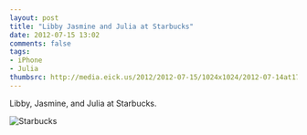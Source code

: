 ```yaml
---
layout: post
title: "Libby Jasmine and Julia at Starbucks"
date: 2012-07-15 13:02
comments: false
tags: 
- iPhone
- Julia
thumbsrc: http://media.eick.us/2012/2012-07-15/1024x1024/2012-07-14at17.40.42.jpg
---
```

Libby, Jasmine, and Julia at Starbucks.

![Starbucks](http://media.eick.us/media/photographs/2012/2012-07-15/2012-07-14at17.40.42.jpg)

